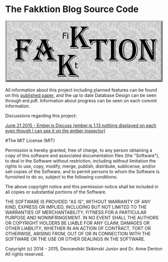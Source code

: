 # The Fakktion Blog Source Code

![](/FakktionLogo.png)

All information about this project including planned features can be found on this [published paper](http://www.micsymposium.org/mics2015/ProceedingsMICS_2015/Skibinski_3C1_31.pdf), and the up to date Database Design can be seen through erd.pdf. Information about progress can be seen on each commit information.


Discussions regarding this project:

[June 21 2015 - Ember.js Discuss (ember.js 1.13 nothing displayed on each even though I can see it on the ember inspector)](http://discuss.emberjs.com/t/ember-js-1-13-nothing-displayed-on-each-even-though-i-can-see-it-on-the-ember-inspector/8237/2)

#The MIT License (MIT)

Permission is hereby granted, free of charge, to any person obtaining a copy
of this software and associated documentation files (the "Software"), to deal
in the Software without restriction, including without limitation the rights
to use, copy, modify, merge, publish, distribute, sublicense, and/or sell
copies of the Software, and to permit persons to whom the Software is
furnished to do so, subject to the following conditions:

The above copyright notice and this permission notice shall be included in all
copies or substantial portions of the Software.

THE SOFTWARE IS PROVIDED "AS IS", WITHOUT WARRANTY OF ANY KIND, EXPRESS OR
IMPLIED, INCLUDING BUT NOT LIMITED TO THE WARRANTIES OF MERCHANTABILITY,
FITNESS FOR A PARTICULAR PURPOSE AND NONINFRINGEMENT. IN NO EVENT SHALL THE
AUTHORS OR COPYRIGHT HOLDERS BE LIABLE FOR ANY CLAIM, DAMAGES OR OTHER
LIABILITY, WHETHER IN AN ACTION OF CONTRACT, TORT OR OTHERWISE, ARISING FROM,
OUT OF OR IN CONNECTION WITH THE SOFTWARE OR THE USE OR OTHER DEALINGS IN THE
SOFTWARE.

Copyright (c) 2014 - 2015, Deovandski Skibinski Junior and Dr. Anne Denton
All rights reserved.
